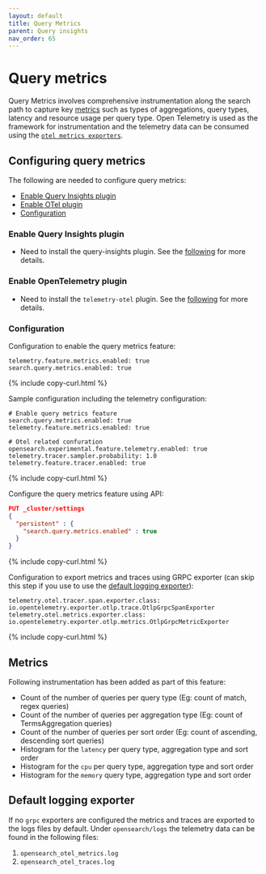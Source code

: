 ```yaml
---
layout: default
title: Query Metrics
parent: Query insights
nav_order: 65
---
```


# Query metrics

Query Metrics involves comprehensive instrumentation along the search path to capture key [metrics](#metrics) such as types of aggregations, query types, latency and resource usage per query type.
Open Telemetry is used as the framework for instrumentation and the telemetry data can be consumed using the [`otel metrics exporters`]({{site.url}}{{site.baseurl}}/observing-your-data/trace/distributed-tracing/).


## Configuring query metrics

The following are needed to configure query metrics:

- [Enable Query Insights plugin](#enable-query-insights-plugin)
- [Enable OTel plugin](#enable-opentelemetry-plugin)
- [Configuration](#configuration)

### Enable Query Insights plugin
- Need to install the query-insights plugin. See the [following]({{site.url}}{{site.baseurl}}/observing-your-data/query-insights/index/) for more details.

### Enable OpenTelemetry plugin
- Need to install the `telemetry-otel` plugin. See the [following]({{site.url}}{{site.baseurl}}/observing-your-data/trace/distributed-tracing/) for more details.

### Configuration
Configuration to enable the query metrics feature:
```
telemetry.feature.metrics.enabled: true
search.query.metrics.enabled: true
```
{% include copy-curl.html %}

Sample configuration including the telemetry configuration:
```
# Enable query metrics feature
search.query.metrics.enabled: true
telemetry.feature.metrics.enabled: true

# Otel related confuration
opensearch.experimental.feature.telemetry.enabled: true
telemetry.tracer.sampler.probability: 1.0
telemetry.feature.tracer.enabled: true
```
{% include copy-curl.html %}

Configure the query metrics feature using API:
```json
PUT _cluster/settings
{
  "persistent" : {
    "search.query.metrics.enabled" : true
  }
}
```
{% include copy-curl.html %}

Configuration to export metrics and traces using GRPC exporter (can skip this step if you use to use the [default logging exporter](#default-logging-exporter)):
```
telemetry.otel.tracer.span.exporter.class: io.opentelemetry.exporter.otlp.trace.OtlpGrpcSpanExporter
telemetry.otel.metrics.exporter.class: io.opentelemetry.exporter.otlp.metrics.OtlpGrpcMetricExporter
```
{% include copy-curl.html %}


## Metrics
Following instrumentation has been added as part of this feature:
- Count of the number of queries per query type (Eg: count of match, regex queries)
- Count of the number of queries per aggregation type (Eg: count of TermsAggregation queries)
- Count of the number of queries per sort order (Eg: count of ascending, descending sort queries)
- Histogram for the `latency` per query type, aggregation type and sort order
- Histogram for the `cpu` per query type, aggregation type and sort order
- Histogram for the `memory` query type, aggregation type and sort order

## Default logging exporter
If no `grpc` exporters are configured the metrics and traces are exported to the logs files by default.
Under `opensearch/logs` the telemetry data can be found in the following files:
1. `opensearch_otel_metrics.log`
2. `opensearch_otel_traces.log`







